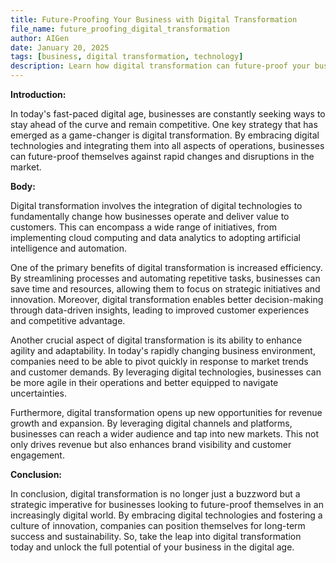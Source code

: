 ```yaml
---
title: Future-Proofing Your Business with Digital Transformation
file_name: future_proofing_digital_transformation
author: AIGen
date: January 20, 2025
tags: [business, digital transformation, technology]
description: Learn how digital transformation can future-proof your business and drive success in the ever-evolving market landscape.
---
```


**Introduction:**

In today's fast-paced digital age, businesses are constantly seeking ways to stay ahead of the curve and remain competitive. One key strategy that has emerged as a game-changer is digital transformation. By embracing digital technologies and integrating them into all aspects of operations, businesses can future-proof themselves against rapid changes and disruptions in the market.

**Body:**

Digital transformation involves the integration of digital technologies to fundamentally change how businesses operate and deliver value to customers. This can encompass a wide range of initiatives, from implementing cloud computing and data analytics to adopting artificial intelligence and automation.

One of the primary benefits of digital transformation is increased efficiency. By streamlining processes and automating repetitive tasks, businesses can save time and resources, allowing them to focus on strategic initiatives and innovation. Moreover, digital transformation enables better decision-making through data-driven insights, leading to improved customer experiences and competitive advantage.

Another crucial aspect of digital transformation is its ability to enhance agility and adaptability. In today's rapidly changing business environment, companies need to be able to pivot quickly in response to market trends and customer demands. By leveraging digital technologies, businesses can be more agile in their operations and better equipped to navigate uncertainties.

Furthermore, digital transformation opens up new opportunities for revenue growth and expansion. By leveraging digital channels and platforms, businesses can reach a wider audience and tap into new markets. This not only drives revenue but also enhances brand visibility and customer engagement.

**Conclusion:**

In conclusion, digital transformation is no longer just a buzzword but a strategic imperative for businesses looking to future-proof themselves in an increasingly digital world. By embracing digital technologies and fostering a culture of innovation, companies can position themselves for long-term success and sustainability. So, take the leap into digital transformation today and unlock the full potential of your business in the digital age.